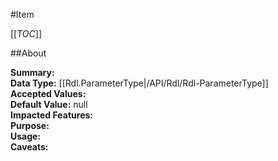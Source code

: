 #Item

[[_TOC_]]

##About

**Summary:**   
**Data Type:** [[Rdl.ParameterType|/API/Rdl/Rdl-ParameterType]]  
**Accepted Values:**   
**Default Value:** null  
**Impacted Features:**   
**Purpose:**   
**Usage:**   
**Caveats:**   


